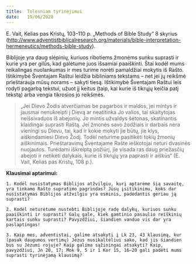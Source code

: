 ```yaml
---
title:  Tolesniam tyrinėjimui
date:   19/06/2020
---
```


E. Vait, Kelias pas Kristų, 103–110 p. „Methods of Bible Study“ 8 skyrius (http://www.adventistbiblicalresearch.org/materials/bible-interpretation-hermeneutics/methods-bible-study).

Biblijoje yra daug slėpinių, kuriuos ribotiems žmonėms sunku suprasti ir kurie yra per gilūs, kad galėtume juos išsamiai paaiškinti. Štai kodėl mums reikalingas nuolankumas ir mes turime norėti pamaldžiai mokytis iš Rašto. Ištikimybė Šventajam Raštui leidžia bibliniams tekstams – net jei jų reikšmė prieštarauja mūsų norams – sakyti tiesą. Ištikimybė Šventajam Raštui leis rodyti pagarbą tekstui, užuot jį keitus (taip, kai kurie iš tikrųjų keičia patį tekstą) arba vengia tikrosios jo reikšmės.

> <p></p>
> „Jei Dievo Žodis atverčiamas be pagarbos ir maldos, jei mintys ir jausmai nenukreipti į Dievą ar neatitinka Jo valios, tai skaitytojas neišsivaduos iš abejonių. Jo mintis užvaldys šėtonas, skatinantis klaidingai suprasti Raštą. Jei žmonės savo žodžiais ir darbais nėra vieningi su Dievu, tai, kad ir kokie mokyti jie būtų, jie klys, aiškindamiesi Dievo Žodį. Todėl neturime pasitikėti tokių žmonių aiškinimais. Prieštaravimų Šventajame Rašte ieškotojai neturi dvasinės nuojautos. Turėdami iškreiptą požiūrį, jie visada ras daug priežasčių abejoti ir netikėti dalykais, kurie iš tikrųjų yra paprasti ir aiškūs“ (E. Vait, Kelias pas Kristų, 108 p.).

**Klausimai aptarimui:**

`1. Kodėl nusistatymas Biblijos atžvilgiu, kurį aptarėme šią savaitę, yra tinkamo Rašto supratimo pagrindas? Jūsų įsitikinimu, koks dar nusistatymas Biblijos atžvilgiu yra esminis, padedantis geriau ją suprasti?`

`2. Kodėl neturėtume nustebti Biblijoje radę dalykų, kuriuos sunku paaiškinti ir suprasti? Galų gale, kiek gamtinio pasaulio reiškinių kartais sunku suprasti? Pavyzdžiui, šiandien vanduo vis dar yra paslaptingas!`

`3. Kaip mes, adventistai, galime atsakyti į Lk 23, 43 klausimą, kur (pasak daugumos vertimų) Jėzus nusikaltėliui sako, kad jis šiandien bus su Jėzumi rojuje? Kaip galima sąžiningai atsakyti? Kaip, pavyzdžiui, Jn 20, 17; Mok 9, 5 ir 1 Kor 15, 16–20 gali padėti mums suprasti tyrinėjamą klausimą?`
